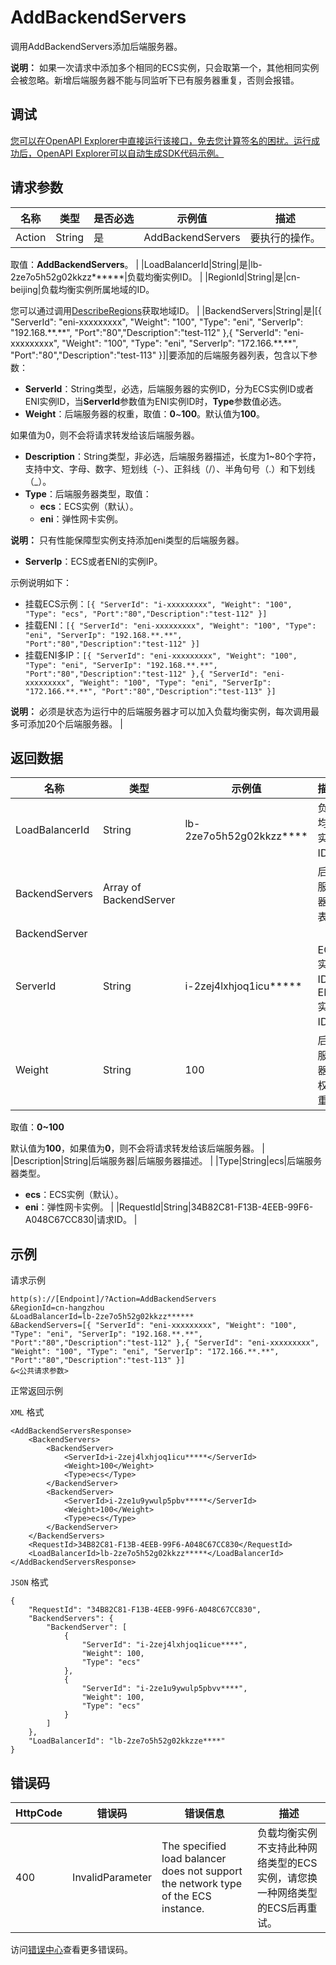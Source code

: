 # AddBackendServers

调用AddBackendServers添加后端服务器。

**说明：** 如果一次请求中添加多个相同的ECS实例，只会取第一个，其他相同实例会被忽略。新增后端服务器不能与同监听下已有服务器重复，否则会报错。

## 调试

[您可以在OpenAPI Explorer中直接运行该接口，免去您计算签名的困扰。运行成功后，OpenAPI Explorer可以自动生成SDK代码示例。](https://api.aliyun.com/#product=Slb&api=AddBackendServers&type=RPC&version=2014-05-15)

## 请求参数

|名称|类型|是否必选|示例值|描述|
|--|--|----|---|--|
|Action|String|是|AddBackendServers|要执行的操作。

 取值：**AddBackendServers**。 |
|LoadBalancerId|String|是|lb-2ze7o5h52g02kkzz\*\*\*\*\*\*|负载均衡实例ID。 |
|RegionId|String|是|cn-beijing|负载均衡实例所属地域的ID。

 您可以通过调用[DescribeRegions](~~27584~~)获取地域ID。 |
|BackendServers|String|是|\[\{ "ServerId": "eni-xxxxxxxxx", "Weight": "100", "Type": "eni", "ServerIp": "192.168.\*\*.\*\*", "Port":"80","Description":"test-112" \},\{ "ServerId": "eni-xxxxxxxxx", "Weight": "100", "Type": "eni", "ServerIp": "172.166.\*\*.\*\*", "Port":"80","Description":"test-113" \}\]|要添加的后端服务器列表，包含以下参数：

 -   **ServerId**：String类型，必选，后端服务器的实例ID，分为ECS实例ID或者ENI实例ID，当**ServerId**参数值为ENI实例ID时，**Type**参数值必选。
-   **Weight**：后端服务器的权重，取值：**0**~**100**。默认值为**100**。

如果值为0，则不会将请求转发给该后端服务器。

-   **Description**：String类型，非必选，后端服务器描述，长度为1~80个字符，支持中文、字母、数字、短划线（-）、正斜线（/）、半角句号（.）和下划线（\_）。
-   **Type**：后端服务器类型，取值：
    -   **ecs**：ECS实例（默认）。
    -   **eni**：弹性网卡实例。

 **说明：** 只有性能保障型实例支持添加eni类型的后端服务器。

 -   **ServerIp**：ECS或者ENI的实例IP。

 示例说明如下：

 -   挂载ECS示例：`[{ "ServerId": "i-xxxxxxxxx", "Weight": "100", "Type": "ecs", "Port":"80","Description":"test-112" }]`
-   挂载ENI：`[{ "ServerId": "eni-xxxxxxxxx", "Weight": "100", "Type": "eni", "ServerIp": "192.168.**.**", "Port":"80","Description":"test-112" }]`
-   挂载ENI多IP：`[{ "ServerId": "eni-xxxxxxxxx", "Weight": "100", "Type": "eni", "ServerIp": "192.168.**.**", "Port":"80","Description":"test-112" },{ "ServerId": "eni-xxxxxxxxx", "Weight": "100", "Type": "eni", "ServerIp": "172.166.**.**", "Port":"80","Description":"test-113" }]`

 **说明：** 必须是状态为运行中的后端服务器才可以加入负载均衡实例，每次调用最多可添加20个后端服务器。 |

## 返回数据

|名称|类型|示例值|描述|
|--|--|---|--|
|LoadBalancerId|String|lb-2ze7o5h52g02kkzz\*\*\*\*|负载均衡实例ID。 |
|BackendServers|Array of BackendServer| |后端服务器列表。 |
|BackendServer| | | |
|ServerId|String|i-2zej4lxhjoq1icu\*\*\*\*\*|ECS实例ID或ENI实例ID。 |
|Weight|String|100|后端服务器的权重。

 取值：**0~100**

 默认值为**100**，如果值为**0**，则不会将请求转发给该后端服务器。 |
|Description|String|后端服务器|后端服务器描述。 |
|Type|String|ecs|后端服务器类型。

 -   **ecs**：ECS实例（默认）。
-   **eni**：弹性网卡实例。 |
|RequestId|String|34B82C81-F13B-4EEB-99F6-A048C67CC830|请求ID。 |

## 示例

请求示例

```
http(s)://[Endpoint]/?Action=AddBackendServers
&RegionId=cn-hangzhou
&LoadBalancerId=lb-2ze7o5h52g02kkzz******
&BackendServers=[{ "ServerId": "eni-xxxxxxxxx", "Weight": "100", "Type": "eni", "ServerIp": "192.168.**.**", "Port":"80","Description":"test-112" },{ "ServerId": "eni-xxxxxxxxx", "Weight": "100", "Type": "eni", "ServerIp": "172.166.**.**", "Port":"80","Description":"test-113" }]
&<公共请求参数>
```

正常返回示例

`XML` 格式

```
<AddBackendServersResponse>
    <BackendServers>
        <BackendServer>
            <ServerId>i-2zej4lxhjoq1icu*****</ServerId>
            <Weight>100</Weight>
            <Type>ecs</Type>
        </BackendServer>
        <BackendServer>
            <ServerId>i-2ze1u9ywulp5pbv*****</ServerId>
            <Weight>100</Weight>
            <Type>ecs</Type>
        </BackendServer>
    </BackendServers>
    <RequestId>34B82C81-F13B-4EEB-99F6-A048C67CC830</RequestId>
    <LoadBalancerId>lb-2ze7o5h52g02kkzz*****</LoadBalancerId>
</AddBackendServersResponse>
```

`JSON` 格式

```
{
    "RequestId": "34B82C81-F13B-4EEB-99F6-A048C67CC830",
    "BackendServers": {
        "BackendServer": [
            {
                "ServerId": "i-2zej4lxhjoq1icue****",
                "Weight": 100,
                "Type": "ecs"
            },
            {
                "ServerId": "i-2ze1u9ywulp5pbvv****",
                "Weight": 100,
                "Type": "ecs"
            }
        ]
    },
    "LoadBalancerId": "lb-2ze7o5h52g02kkzze****"
}
```

## 错误码

|HttpCode|错误码|错误信息|描述|
|--------|---|----|--|
|400|InvalidParameter|The specified load balancer does not support the network type of the ECS instance.|负载均衡实例不支持此种网络类型的ECS实例，请您换一种网络类型的ECS后再重试。|

访问[错误中心](https://error-center.alibabacloud.com/status/product/Slb)查看更多错误码。

